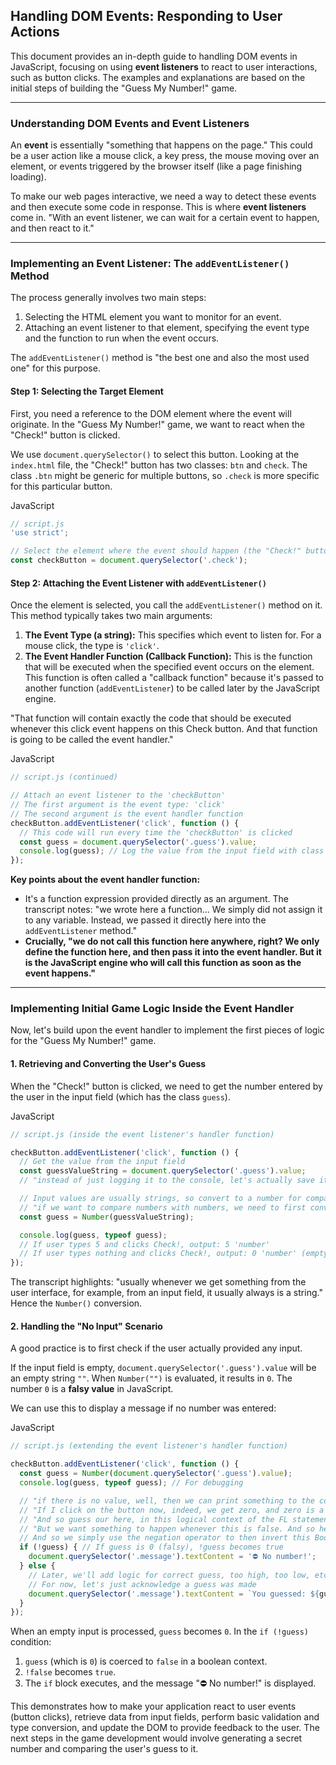 ## Handling DOM Events: Responding to User Actions

This document provides an in-depth guide to handling DOM events in JavaScript, focusing on using **event listeners** to react to user interactions, such as button clicks. The examples and explanations are based on the initial steps of building the "Guess My Number!" game.

---

### Understanding DOM Events and Event Listeners

An **event** is essentially "something that happens on the page." This could be a user action like a mouse click, a key press, the mouse moving over an element, or events triggered by the browser itself (like a page finishing loading).

To make our web pages interactive, we need a way to detect these events and then execute some code in response. This is where **event listeners** come in. "With an event listener, we can wait for a certain event to happen, and then react to it."

---

### Implementing an Event Listener: The `addEventListener()` Method

The process generally involves two main steps:

1. Selecting the HTML element you want to monitor for an event.
2. Attaching an event listener to that element, specifying the event type and the function to run when the event occurs.

The `addEventListener()` method is "the best one and also the most used one" for this purpose.

#### Step 1: Selecting the Target Element

First, you need a reference to the DOM element where the event will originate. In the "Guess My Number!" game, we want to react when the "Check!" button is clicked.

We use `document.querySelector()` to select this button. Looking at the `index.html` file, the "Check!" button has two classes: `btn` and `check`. The class `.btn` might be generic for multiple buttons, so `.check` is more specific for this particular button.

JavaScript

```JavaScript
// script.js
'use strict';

// Select the element where the event should happen (the "Check!" button)
const checkButton = document.querySelector('.check');
```

#### Step 2: Attaching the Event Listener with `addEventListener()`

Once the element is selected, you call the `addEventListener()` method on it. This method typically takes two main arguments:

1. **The Event Type (a string):** This specifies which event to listen for. For a mouse click, the type is `'click'`.
2. **The Event Handler Function (Callback Function):** This is the function that will be executed when the specified event occurs on the element. This function is often called a "callback function" because it's passed to another function (`addEventListener`) to be called later by the JavaScript engine.

"That function will contain exactly the code that should be executed whenever this click event happens on this Check button. And that function is going to be called the event handler."

JavaScript

```JavaScript
// script.js (continued)

// Attach an event listener to the 'checkButton'
// The first argument is the event type: 'click'
// The second argument is the event handler function
checkButton.addEventListener('click', function () {
  // This code will run every time the 'checkButton' is clicked
  const guess = document.querySelector('.guess').value;
  console.log(guess); // Log the value from the input field with class 'guess'
});
```

**Key points about the event handler function:**

- It's a function expression provided directly as an argument. The transcript notes: "we wrote here a function... We simply did not assign it to any variable. Instead, we passed it directly here into the `addEventListener` method."
- **Crucially, "we do not call this function here anywhere, right? We only define the function here, and then pass it into the event handler. But it is the JavaScript engine who will call this function as soon as the event happens."**

---

### Implementing Initial Game Logic Inside the Event Handler

Now, let's build upon the event handler to implement the first pieces of logic for the "Guess My Number!" game.

#### 1. Retrieving and Converting the User's Guess

When the "Check!" button is clicked, we need to get the number entered by the user in the input field (which has the class `guess`).

JavaScript

```JavaScript
// script.js (inside the event listener's handler function)

checkButton.addEventListener('click', function () {
  // Get the value from the input field
  const guessValueString = document.querySelector('.guess').value;
  // "instead of just logging it to the console, let's actually save it into a variable."

  // Input values are usually strings, so convert to a number for comparisons
  // "if we want to compare numbers with numbers, we need to first convert this string to a number."
  const guess = Number(guessValueString);

  console.log(guess, typeof guess);
  // If user types 5 and clicks Check!, output: 5 'number'
  // If user types nothing and clicks Check!, output: 0 'number' (empty string converts to 0)
});
```

The transcript highlights: "usually whenever we get something from the user interface, for example, from an input field, it usually always is a string." Hence the `Number()` conversion.

#### 2. Handling the "No Input" Scenario

A good practice is to first check if the user actually provided any input.

If the input field is empty, `document.querySelector('.guess').value` will be an empty string `""`. When `Number("")` is evaluated, it results in `0`. The number `0` is a **falsy value** in JavaScript.

We can use this to display a message if no number was entered:

JavaScript

```JavaScript
// script.js (extending the event listener's handler function)

checkButton.addEventListener('click', function () {
  const guess = Number(document.querySelector('.guess').value);
  console.log(guess, typeof guess); // For debugging

  // "if there is no value, well, then we can print something to the console as a response."
  // "If I click on the button now, indeed, we get zero, and zero is a false value."
  // "And so guess our here, in this logical context of the FL statement, will be false."
  // "But we want something to happen whenever this is false. And so here, we actually want a true value, right?
  // And so we simply use the negation operator to then invert this Boolean from false to true."
  if (!guess) { // If guess is 0 (falsy), !guess becomes true
    document.querySelector('.message').textContent = '⛔️ No number!';
  } else {
    // Later, we'll add logic for correct guess, too high, too low, etc.
    // For now, let's just acknowledge a guess was made
    document.querySelector('.message').textContent = `You guessed: ${guess}`;
  }
});
```

When an empty input is processed, `guess` becomes `0`. In the `if (!guess)` condition:

1. `guess` (which is `0`) is coerced to `false` in a boolean context.
2. `!false` becomes `true`.
3. The `if` block executes, and the message "⛔️ No number!" is displayed.

This demonstrates how to make your application react to user events (button clicks), retrieve data from input fields, perform basic validation and type conversion, and update the DOM to provide feedback to the user. The next steps in the game development would involve generating a secret number and comparing the user's guess to it.